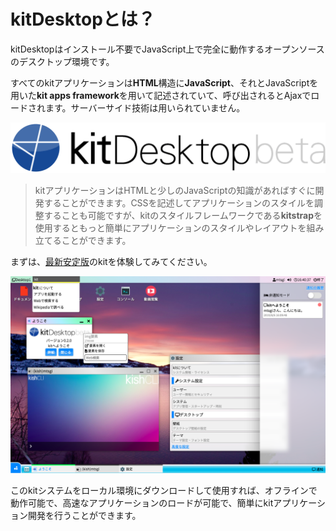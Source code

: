 # kitDesktopとは？

kitDesktopはインストール不要でJavaScript上で完全に動作するオープンソースのデスクトップ環境です。

すべてのkitアプリケーションは**HTML**構造に**JavaScript**、それとJavaScriptを用いた**kit apps framework**を用いて記述されていて、呼び出されるとAjaxでロードされます。サーバーサイド技術は用いられていません。

![kitDesktop](images/logo.png)

> kitアプリケーションはHTMLと少しのJavaScriptの知識があればすぐに開発することができます。CSSを記述してアプリケーションのスタイルを調整することも可能ですが、kitのスタイルフレームワークである**kitstrap**を使用するともっと簡単にアプリケーションのスタイルやレイアウトを組み立てることができます。

まずは、[最新安定版](http://kitit.ml/)のkitを体験してみてください。

![kitDesktop](images/desktop.png)

このkitシステムをローカル環境にダウンロードして使用すれば、オフラインで動作可能で、高速なアプリケーションのロードが可能で、簡単にkitアプリケーション開発を行うことができます。
